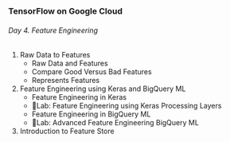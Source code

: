 ### TensorFlow on Google Cloud

###### Day 4. Feature Engineering

1. Raw Data to Features
   - Raw Data and Features
   - Compare Good Versus Bad Features
   - Represents Features
2. Feature Engineering using Keras and BigQuery ML
   - Feature Engineering in Keras
   - :memo:Lab: Feature Engineering using Keras Processing Layers
   - Feature Engineering in BigQuery ML
   - :memo:Lab: Advanced Feature Engineering BigQuery ML
3. Introduction to Feature Store
